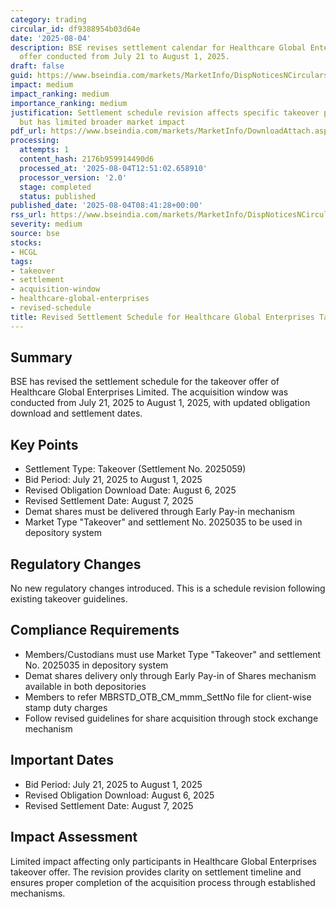 ```yaml
---
category: trading
circular_id: df9388954b03d64e
date: '2025-08-04'
description: BSE revises settlement calendar for Healthcare Global Enterprises takeover
  offer conducted from July 21 to August 1, 2025.
draft: false
guid: https://www.bseindia.com/markets/MarketInfo/DispNoticesNCirculars.aspx?Noticeid={5F64DC50-EDA9-4F36-8EE7-E526C00FD752}&noticeno=20250804-9&dt=08/04/2025&icount=9&totcount=31&flag=0
impact: medium
impact_ranking: medium
importance_ranking: medium
justification: Settlement schedule revision affects specific takeover participants
  but has limited broader market impact
pdf_url: https://www.bseindia.com/markets/MarketInfo/DownloadAttach.aspx?id=20250804-9&attachedId=
processing:
  attempts: 1
  content_hash: 2176b959914490d6
  processed_at: '2025-08-04T12:51:02.658910'
  processor_version: '2.0'
  stage: completed
  status: published
published_date: '2025-08-04T08:41:28+00:00'
rss_url: https://www.bseindia.com/markets/MarketInfo/DispNoticesNCirculars.aspx?Noticeid={5F64DC50-EDA9-4F36-8EE7-E526C00FD752}&noticeno=20250804-9&dt=08/04/2025&icount=9&totcount=31&flag=0
severity: medium
source: bse
stocks:
- HCGL
tags:
- takeover
- settlement
- acquisition-window
- healthcare-global-enterprises
- revised-schedule
title: Revised Settlement Schedule for Healthcare Global Enterprises Takeover Offer
---
```


## Summary

BSE has revised the settlement schedule for the takeover offer of Healthcare Global Enterprises Limited. The acquisition window was conducted from July 21, 2025 to August 1, 2025, with updated obligation download and settlement dates.

## Key Points

- Settlement Type: Takeover (Settlement No. 2025059)
- Bid Period: July 21, 2025 to August 1, 2025
- Revised Obligation Download Date: August 6, 2025
- Revised Settlement Date: August 7, 2025
- Demat shares must be delivered through Early Pay-in mechanism
- Market Type "Takeover" and settlement No. 2025035 to be used in depository system

## Regulatory Changes

No new regulatory changes introduced. This is a schedule revision following existing takeover guidelines.

## Compliance Requirements

- Members/Custodians must use Market Type "Takeover" and settlement No. 2025035 in depository system
- Demat shares delivery only through Early Pay-in of Shares mechanism available in both depositories
- Members to refer MBRSTD_OTB_CM_mmm_SettNo file for client-wise stamp duty charges
- Follow revised guidelines for share acquisition through stock exchange mechanism

## Important Dates

- Bid Period: July 21, 2025 to August 1, 2025
- Revised Obligation Download: August 6, 2025
- Revised Settlement Date: August 7, 2025

## Impact Assessment

Limited impact affecting only participants in Healthcare Global Enterprises takeover offer. The revision provides clarity on settlement timeline and ensures proper completion of the acquisition process through established mechanisms.